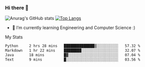 ### Hi there 👋

![Anurag's GitHub stats](https://github-readme-stats.vercel.app/api?username=MatteoIorio11&show_icons=true&theme=dark) 
[![Top Langs](https://github-readme-stats.vercel.app/api/top-langs/?username=MatteoIorio11&theme=dark)](https://github.com/MatteoIorio11/github-readme-stats)

- 🌱 I’m currently learning Engineering and Computer Science :)

<!--
**MatteoIorio11/MatteoIorio11** is a ✨ _special_ ✨ repository because its `README.md` (this file) appears on your GitHub profile.

Here are some ideas to get you started:

- 🔭 I’m currently working on ...
- 🌱 I’m currently learning ...
- 👯 I’m looking to collaborate on ...
- 🤔 I’m looking for help with ...
- 💬 Ask me about ...
- 📫 How to reach me: ...
- 😄 Pronouns: ...
- ⚡ Fun fact: ...
-->
My Stats
<!--START_SECTION:waka-->

```txt
Python     2 hrs 28 mins   ██████████████▒░░░░░░░░░░   57.32 %
Markdown   1 hr 22 mins    ████████░░░░░░░░░░░░░░░░░   32.07 %
Java       18 mins         █▓░░░░░░░░░░░░░░░░░░░░░░░   07.04 %
Text       9 mins          █░░░░░░░░░░░░░░░░░░░░░░░░   03.56 %
```

<!--END_SECTION:waka-->

